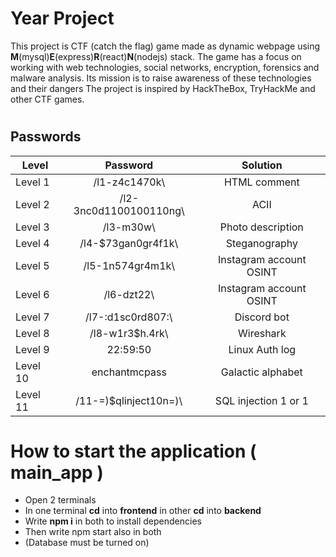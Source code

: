 # Year Project 

This project is CTF (catch the flag) game made as dynamic webpage using **M**(mysql)**E**(express)**R**(react)**N**(nodejs) stack. The game has a focus on working with web technologies, social networks, encryption, forensics and malware analysis. Its mission is to raise awareness of these technologies and their dangers The project is inspired by HackTheBox, TryHackMe and other CTF games.
#


## Passwords
| Level            | Password                   |Solution
| -------------    |:-------------:             |:-------------:       
| Level  1         | /l1-z4c1470k\              | HTML comment  
| Level  2         | /l2-3nc0d1100100110ng\     | ACII | HEX | BINARY  
| Level  3         | /l3-m30w\                  | Photo description
| Level  4         | /l4-$73gan0gr4f1k\         | Steganography  
| Level  5         | /l5-1n574gr4m1k\           | Instagram account OSINT   
| Level  6         | /l6-dzt22\                 | Instagram account OSINT
| Level  7         | /l7-:d1sc0rd807:\          | Discord bot
| Level  8         | /l8-w1r3$h.4rk\            | Wireshark
| Level  9         | 22:59:50                   | Linux Auth log
| Level  10        | enchantmcpass              | Galactic alphabet
| Level  11        | /11-=)$qlinject10n=)\      | SQL injection 1 or 1




# How to start the application ( main_app )
* Open 2 terminals
* In one terminal **cd** into **frontend** in other **cd** into **backend**
* Write **npm i** in both to install dependencies
* Then write npm start also in both
* (Database must be turned on)



#
#
#

